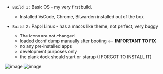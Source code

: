 - `Build 1:` Basic OS - my very first build.
  - Installed VsCode, Chrome, Bitwarden installed out of the box


- `Build 2:` Papol Linux - has a macos like theme, not perfect, very buggy 
  - The icons are not changed
  - loaded dconf dump manually after booting <-- **IMPORTANT TO FIX**
  - no any pre-installed apps
  - development purposes only
  - the plank dock should start on starup (I FORGOT TO INSTALL IT)
  
![image](https://user-images.githubusercontent.com/36286877/200657339-3a9a0473-6e3a-4159-95f7-4dc4c16ea2dd.png)
![image](https://user-images.githubusercontent.com/36286877/200657356-3fbe7c1e-8709-4875-9d10-3a770f27fe4f.png)
  
